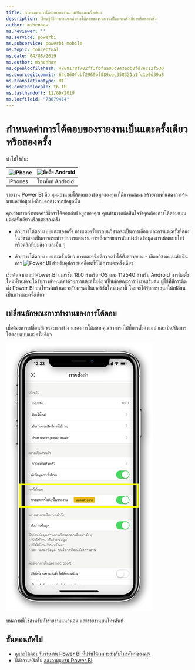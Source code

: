 ```yaml
---
title: กำหนดค่าการโต้ตอบของรายงานเป็นแตะครั้งเดียว
description: เรียนรู้วิธีการกำหนดค่าการโต้ตอบของรายงานเป็นแตะครั้งเดียวหรือสองครั้ง
author: mshenhav
ms.reviewer: ''
ms.service: powerbi
ms.subservice: powerbi-mobile
ms.topic: conceptual
ms.date: 04/08/2019
ms.author: mshenhav
ms.openlocfilehash: 4288178f702ff3fbfaa05c943adb0fd7ec12f530
ms.sourcegitcommit: 64c860fcbf2969bf089cec358331a1fc1e0d39a8
ms.translationtype: HT
ms.contentlocale: th-TH
ms.lasthandoff: 11/09/2019
ms.locfileid: "73879414"
---
```

# <a name="configure-report-interaction-to-single-tap-or-double-tap"></a>กำหนดค่าการโต้ตอบของรายงานเป็นแตะครั้งเดียวหรือสองครั้ง
นำไปใช้กับ:

| ![iPhone](././media/mobile-reports-in-the-mobile-apps/ios-logo-40-px.png) | ![มือถือ Android](././media/mobile-reports-in-the-mobile-apps/android-logo-40-px.png) | 
|:--- |:--- |
| iPhones |โทรศัพท์ Android |

รายงาน Power BI คือ มุมมองแบบโต้ตอบของข้อมูลของคุณที่มีการแสดงผลด้วยภาพที่แสดงการค้นพบและข้อมูลเชิงลึกแตกต่างจากข้อมูลนั้น

คุณสามารถกำหนดค่าวิธีการโต้ตอบกับข้อมูลของคุณ คุณสามารถตัดสินใจว่าคุณต้องการโต้ตอบแบบแตะครั้งเดียวหรือแตะสองครั้ง

* ด้วยการโต้ตอบแบบแตะสองครั้ง การแตะครั้งแรกบนวิชวลจะเป็นการเลือก และการแตะครั้งที่สองในวิชวลจะเป็นการกระทำจากการแตะเช่น การเลือกรายการตัวแบ่งส่วนข้อมูล การเน้นแบบไขว้ หรือคลิกทีปุ่มลิงก์ และอื่น ๆ

* ด้วยการโต้ตอบแบบแตะครั้งเดียว การแตะครั้งเดียวจะทำได้ทั้งสองอย่าง - เลือกวิชวลและดำเนินการ
![Power BI สำหรับอุปกรณ์เคลื่อนที่ที่ใช้การแตะครั้งเดียว](./media/mobile-app-single-tap/single-tap-2.gif)


เริ่มต้นจากแอป Power BI เวอร์ชัน 18.0 สำหรับ iOS และ 112540 สำหรับ Android การติดตั้งใหม่ทั้งหมดจะได้รับการกำหนดค่าด้วยการแตะครั้งเดียวเป็นลักษณะการทำงานเริ่มต้น
ผู้ใช้ที่มีการติดตั้ง Power BI บนโทรศัพท์ และจะอัปเกรดเป็นเวอร์ชันใหม่เหล่านี้ โดยจะได้รับการเสนอให้เปลี่ยนเป็นการแตะครั้งเดียว

## <a name="change-interaction-behavior"></a>เปลี่ยนลักษณะการทำงานของการโต้ตอบ

เมื่อต้องการเปลี่ยนลักษณะการทำงานของการโต้ตอบ คุณสามารถไปที่การตั้งค่าแอป และเปิด/ปิดการโต้ตอบแบบแตะครั้งเดียว

![Power BI สำหรับอุปกรณ์เคลื่อนที่จะเปลี่ยนการโต้ตอบของรายงาน](./media/mobile-app-single-tap/configure-single-tap.png)

บทความนี้ใช้สำหรับทั้งรายงานแนวนอน และรายงานบนโทรศัพท์

## <a name="next-steps"></a>ขั้นตอนถัดไป
* [ดูและโต้ตอบกับรายงาน Power BI ที่ปรับให้เหมาะสมกับโทรศัพท์ของคุณ](mobile-apps-view-phone-report.md)
* มีคำถามหรือไม่ [ลองถามชุมชน Power BI](https://community.powerbi.com/)

